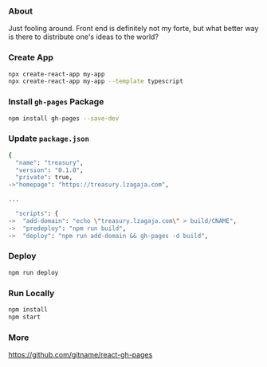 ### About
Just fooling around. Front end is definitely not my forte, but what better way is there to distribute one's ideas to the world?


### Create App
```sh
npx create-react-app my-app
npx create-react-app my-app --template typescript
```

### Install `gh-pages` Package
```sh
npm install gh-pages --save-dev
```

### Update `package.json`
```sh
{
  "name": "treasury",
  "version": "0.1.0",
  "private": true,
->"homepage": "https://treasury.lzagaja.com",

...

  "scripts": {
->  "add-domain": "echo \"treasury.lzagaja.com\" > build/CNAME",
->  "predeploy": "npm run build",
->  "deploy": "npm run add-domain && gh-pages -d build",

```

### Deploy
```sh
npm run deploy
```

### Run Locally
```sh
npm install
npm start
```

### More
https://github.com/gitname/react-gh-pages
